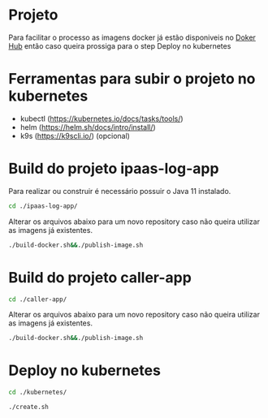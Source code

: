 #  Projeto
Para facilitar o processo as imagens docker já estão disponiveis no [Doker Hub][docekr-hub-id] então caso queira prossiga para o step Deploy no kubernetes

# Ferramentas para subir o projeto no kubernetes
- kubectl (https://kubernetes.io/docs/tasks/tools/)
- helm (https://helm.sh/docs/intro/install/)
- k9s (https://k9scli.io/) (opcional)

# Build do projeto ipaas-log-app
Para realizar ou construir é necessário possuir o Java 11 instalado.
```bash
cd ./ipaas-log-app/
```
Alterar os arquivos abaixo para um novo repository caso não queira utilizar as imagens já existentes.
```bash
./build-docker.sh&&./publish-image.sh
```

# Build do projeto caller-app
```bash
cd ./caller-app/
```
Alterar os arquivos abaixo para um novo repository caso não queira utilizar as imagens já existentes.
```bash
./build-docker.sh&&./publish-image.sh
```

# Deploy no kubernetes
```bash
cd ./kubernetes/
```
```bash
./create.sh
```

[docekr-hub-id]: https://hub.docker.com/u/luangazin "Docker Hub repository"
